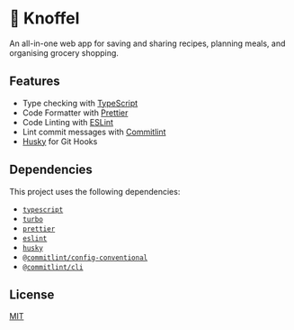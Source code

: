 # 🧄 Knoffel

An all-in-one web app for saving and sharing recipes, planning meals, and organising grocery shopping.

## Features

- Type checking with [TypeScript](https://www.typescriptlang.org/)
- Code Formatter with [Prettier](https://prettier.io/)
- Code Linting with [ESLint](https://eslint.org/)
- Lint commit messages with [Commitlint](https://commitlint.js.org/)
- [Husky](https://typicode.github.io/husky/) for Git Hooks

## Dependencies

This project uses the following dependencies:

- [`typescript`](https://www.npmjs.com/package/typescript)
- [`turbo`](https://www.npmjs.com/package/turbo)
- [`prettier`](https://www.npmjs.com/package/prettier)
- [`eslint`](https://www.npmjs.com/package/eslint)
- [`husky`](https://www.npmjs.com/package/husky)
- [`@commitlint/config-conventional`](https://www.npmjs.com/package/@commitlint/config-conventional)
- [`@commitlint/cli`](https://www.npmjs.com/package/@commitlint/cli)

## License

[MIT](LICENSE)
